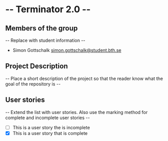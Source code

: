 # -- Terminator 2.0 --

## Members of the group
-- Replace with student information --
* Simon Gottschalk simon.gottschalk@student.bth.se


## Project Description
-- Place a short description of the project so that the reader know what the goal of the repository is --

## User stories
-- Extend the list with user stories. Also use the marking method for complete and incomplete user stories --

- [ ] This is a user story the is incomplete 
- [X] This is a user story that is complete
